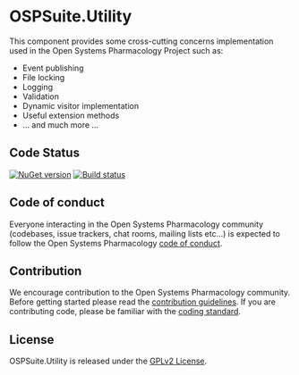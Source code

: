 # OSPSuite.Utility

This component provides some cross-cutting concerns implementation used in the Open Systems Pharmacology Project such as:

* Event publishing
* File locking
* Logging
* Validation
* Dynamic visitor implementation
* Useful extension methods
* ... and much more ... 


## Code Status
[![NuGet version](https://img.shields.io/nuget/v/OSPSuite.Utility.svg?style=flat)](https://www.nuget.org/packages/OSPSuite.Utility)
[![Build status](https://ci.appveyor.com/api/projects/status/7yj2iyfpxxiwovoh/branch/master?svg=true&passingText=master%20-%20passing)](https://ci.appveyor.com/project/open-systems-pharmacology-ci/ospsuite-utility/branch/master)

## Code of conduct
Everyone interacting in the Open Systems Pharmacology community (codebases, issue trackers, chat rooms, mailing lists etc...) is expected to follow the Open Systems Pharmacology [code of conduct](https://github.com/Open-Systems-Pharmacology/Suite/blob/master/CODE_OF_CONDUCT.md).

## Contribution
We encourage contribution to the Open Systems Pharmacology community. Before getting started please read the [contribution guidelines](https://github.com/Open-Systems-Pharmacology/Suite/blob/master/CONTRIBUTING.md). If you are contributing code, please be familiar with the [coding standard](https://github.com/Open-Systems-Pharmacology/Suite/blob/master/CODING_STANDARD.md).

## License
OSPSuite.Utility is released under the [GPLv2 License](LICENSE).
